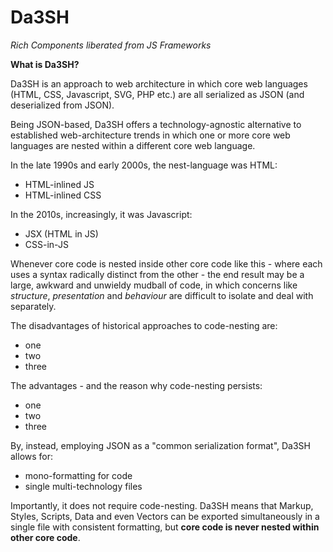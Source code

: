 # Da3SH
*Rich Components liberated from JS Frameworks*

**What is Da3SH?**

Da3SH is an approach to web architecture in which core web languages (HTML, CSS, Javascript, SVG, PHP etc.) are all serialized as JSON (and deserialized from JSON).

Being JSON-based, Da3SH offers a technology-agnostic alternative to established web-architecture trends in which one or more core web languages are nested within a different core web language.

In the late 1990s and early 2000s, the nest-language was HTML:

 - HTML-inlined JS
 - HTML-inlined CSS

In the 2010s, increasingly, it was Javascript:

 - JSX (HTML in JS)
 - CSS-in-JS

Whenever core code is nested inside other core code like this - where each uses a syntax radically distinct from the other - the end result may be a large, awkward and unwieldy mudball of code, in which concerns like *structure*, *presentation* and *behaviour* are difficult to isolate and deal with separately.

The disadvantages of historical approaches to code-nesting are:

 - one
 - two
 - three

The advantages - and the reason why code-nesting persists:

 - one
 - two
 - three

By, instead, employing JSON as a "common serialization format", Da3SH allows for:

- mono-formatting for code
- single multi-technology files

Importantly, it does not require code-nesting. Da3SH means that Markup, Styles, Scripts, Data and even Vectors can be exported simultaneously in a single file with consistent formatting, but **core code is never nested within other core code**.
